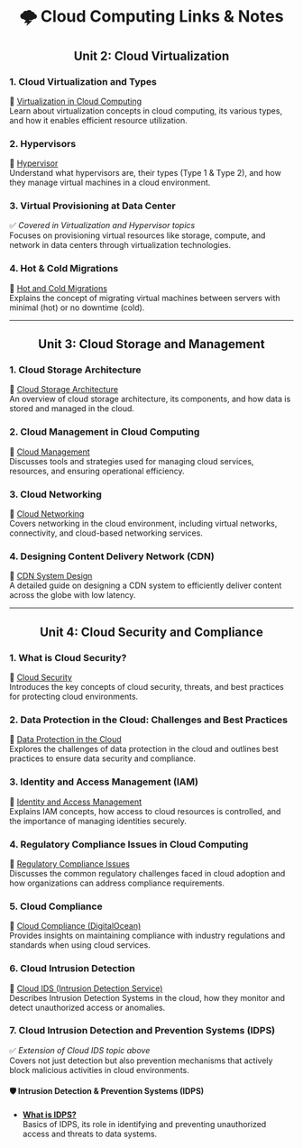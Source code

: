 <div align='center'><h1>🌩️ Cloud Computing Links & Notes</h1></div>

<div align='center'><h2>Unit 2: Cloud Virtualization</h2></div>

### 1. **Cloud Virtualization and Types**

🔗 [Virtualization in Cloud Computing](https://www.geeksforgeeks.org/virtualization-cloud-computing-types/)  
Learn about virtualization concepts in cloud computing, its various types, and how it enables efficient resource utilization.

### 2. **Hypervisors**

🔗 [Hypervisor](https://www.geeksforgeeks.org/hypervisor/)  
Understand what hypervisors are, their types (Type 1 & Type 2), and how they manage virtual machines in a cloud environment.

### 3. **Virtual Provisioning at Data Center**

✅ _Covered in Virtualization and Hypervisor topics_  
Focuses on provisioning virtual resources like storage, compute, and network in data centers through virtualization technologies.

### 4. **Hot & Cold Migrations**

🔗 [Hot and Cold Migrations](https://www.geeksforgeeks.org/hot-and-cold-migrations/)  
Explains the concept of migrating virtual machines between servers with minimal (hot) or no downtime (cold).

---

<div align='center'><h2>Unit 3: Cloud Storage and Management</h2></div>

### 1. **Cloud Storage Architecture**

🔗 [Cloud Storage Architecture](https://medium.com/@vikashvivek/cloud-storage-architecture-d98bea3645b9)  
An overview of cloud storage architecture, its components, and how data is stored and managed in the cloud.

### 2. **Cloud Management in Cloud Computing**

🔗 [Cloud Management](https://www.geeksforgeeks.org/cloud-management-in-cloud-computing/)  
Discusses tools and strategies used for managing cloud services, resources, and ensuring operational efficiency.

### 3. **Cloud Networking**

🔗 [Cloud Networking](https://www.geeksforgeeks.org/cloud-networking/)  
Covers networking in the cloud environment, including virtual networks, connectivity, and cloud-based networking services.

### 4. **Designing Content Delivery Network (CDN)**

🔗 [CDN System Design](https://www.geeksforgeeks.org/designing-content-delivery-network-cdn-system-design/)  
A detailed guide on designing a CDN system to efficiently deliver content across the globe with low latency.

---

<div align='center'><h2>Unit 4: Cloud Security and Compliance</h2></div>

### 1. **What is Cloud Security?**

🔗 [Cloud Security](https://cloud.google.com/learn/what-is-cloud-security)  
Introduces the key concepts of cloud security, threats, and best practices for protecting cloud environments.

### 2. **Data Protection in the Cloud: Challenges and Best Practices**

🔗 [Data Protection in the Cloud](https://cloudian.com/guides/data-protection/data-protection-in-the-cloud-challenges-and-best-practices/)  
Explores the challenges of data protection in the cloud and outlines best practices to ensure data security and compliance.

### 3. **Identity and Access Management (IAM)**

🔗 [Identity and Access Management](https://www.geeksforgeeks.org/identity-and-access-management/)  
Explains IAM concepts, how access to cloud resources is controlled, and the importance of managing identities securely.

### 4. **Regulatory Compliance Issues in Cloud Computing**

🔗 [Regulatory Compliance Issues](https://www.rapyder.com/blogs/how-to-solve-regulatory-compliance-issues-in-cloud-computing/)  
Discusses the common regulatory challenges faced in cloud adoption and how organizations can address compliance requirements.

### 5. **Cloud Compliance**

🔗 [Cloud Compliance (DigitalOcean)](https://www.digitalocean.com/resources/articles/cloud-compliance)  
Provides insights on maintaining compliance with industry regulations and standards when using cloud services.

### 6. **Cloud Intrusion Detection**

🔗 [Cloud IDS (Intrusion Detection Service)](https://www.checkpoint.com/cyber-hub/network-security/what-is-an-intrusion-detection-system-ids/cloud-ids-intrusion-detection-service/)  
Describes Intrusion Detection Systems in the cloud, how they monitor and detect unauthorized access or anomalies.

### 7. **Cloud Intrusion Detection and Prevention Systems (IDPS)**

✅ _Extension of Cloud IDS topic above_  
Covers not just detection but also prevention mechanisms that actively block malicious activities in cloud environments.

#### 🛡️ Intrusion Detection & Prevention Systems (IDPS)

- **[What is IDPS?](https://www.spiceworks.com/it-security/vulnerability-management/articles/what-is-idps/)**  
  Basics of IDPS, its role in identifying and preventing unauthorized access and threats to data systems.
